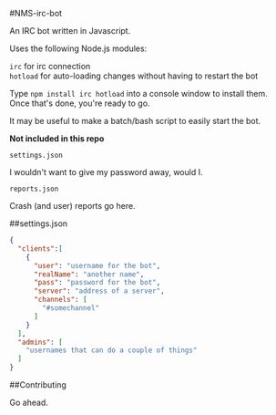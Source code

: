 #NMS-irc-bot

An IRC bot written in Javascript.

Uses the following Node.js modules:

`irc` for irc connection  
`hotload` for auto-loading changes without having to restart the bot

Type `npm install irc hotload` into a console window to install them.  
Once that's done, you're ready to go.

It may be useful to make a batch/bash script to easily start the bot.

**Not included in this repo**

`settings.json`

I wouldn't want to give my password away, would I.

`reports.json`

Crash (and user) reports go here. 

##settings.json

``` json
{
  "clients":[
    {
      "user": "username for the bot",
      "realName": "another name",
      "pass": "password for the bot",
      "server": "address of a server",
      "channels": [
        "#somechannel"
      ]
    }
  ],
  "admins": [
    "usernames that can do a couple of things"
  ]
}
```

##Contributing

Go ahead.
